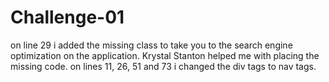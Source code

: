# Challenge-01
on line 29 i added the missing class to take you to the search engine optimization on the application. Krystal Stanton helped me with placing the missing code. 
on lines 11, 26, 51 and 73 i changed the div tags to nav tags.
